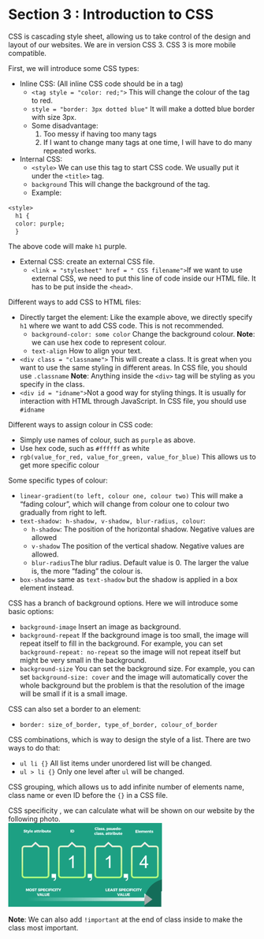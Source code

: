 
<h1 id="section-3--introduction-to-css">Section 3 : Introduction to CSS</h1>
<p>CSS is cascading style sheet, allowing us to take control of the design and layout of our websites. We are in version CSS 3. CSS 3 is more mobile compatible.</p>
<p>First, we will introduce some CSS types:</p>
<ul>
<li>Inline CSS:  (All inline CSS code should be in a tag)
<ul>
<li><code>&lt;tag style = "color: red;"&gt;</code> This will change the colour of the tag to red.</li>
<li><code>style = "border: 3px dotted blue"</code> It will make a dotted blue border with size 3px.</li>
<li>Some disadvantage:
<ol>
<li>Too messy if having too many tags</li>
<li>If I want to change many tags at one time, I will have to do many repeated works.</li>
</ol>
</li>
</ul>
</li>
<li>Internal CSS:
<ul>
<li><code>&lt;style&gt;</code>  We can use this tag to start CSS code. We usually put it under the <code>&lt;title&gt;</code> tag.</li>
<li><code>background</code> This will change the background of the tag.</li>
<li>Example:</li>
</ul>
</li>
</ul>
<pre><code>&lt;style&gt;
  h1 {
  color: purple;
  }
</code></pre>
<p>The above code will make <code>h1</code> purple.</p>
<ul>
<li>External CSS: create an external CSS file.
<ul>
<li><code>&lt;link = "stylesheet" href = " CSS filename"&gt;</code>If we want to use external CSS, we need to put this line of code inside our HTML file. It has to be put inside the <code>&lt;head&gt;</code>.</li>
</ul>
</li>
</ul>
<p>Different ways to add CSS to HTML files:</p>
<ul>
<li>Directly target the element: Like the example above, we directly specify <code>h1</code> where we want to add CSS code. This is not recommended.
<ul>
<li><code>background-color: some color</code> Change the background colour. <strong>Note</strong>: we can use hex code to represent colour.</li>
<li><code>text-align</code> How to align your text.</li>
</ul>
</li>
<li><code>&lt;div class = "classname"&gt;</code> This will create a class. It is great when you want to use the same styling in different areas. In CSS file, you should use <code>.classname</code> <strong>Note</strong>: Anything inside the <code>&lt;div&gt;</code> tag will be styling as you specify in the class.</li>
<li><code>&lt;div id = "idname"&gt;</code>Not a good way for styling things. It is usually for interaction with HTML through JavaScript. In CSS file, you should use <code>#idname</code></li>
</ul>
<p>Different ways to assign colour in CSS code:</p>
<ul>
<li>Simply use names of colour, such as <code>purple</code> as above.</li>
<li>Use hex code, such as <code>#ffffff</code> as white</li>
<li><code>rgb(value_for_red, value_for_green, value_for_blue)</code> This allows us to get more specific colour</li>
</ul>
<p>Some specific types of colour:</p>
<ul>
<li><code>linear-gradient(to left, colour one, colour two)</code> This will make a “fading colour”, which will change from colour one to colour two gradually from right to left.</li>
<li><code>text-shadow: h-shadow, v-shadow, blur-radius, colour</code>:
<ul>
<li><code>h-shadow</code>: The position of the horizontal shadow. Negative values are allowed</li>
<li><code>v-shadow</code> The position of the vertical shadow. Negative values are allowed.</li>
<li><code>blur-radius</code>The blur radius. Default value is 0. The larger the value is, the more “fading” the colour is.</li>
</ul>
</li>
<li><code>box-shadow</code> same as <code>text-shadow</code> but the shadow is applied in a box element instead.</li>
</ul>
<p>CSS has a branch of background options. Here we will introduce some basic options:</p>
<ul>
<li><code>background-image</code> Insert an image as background.</li>
<li><code>background-repeat</code> If the background image is too small, the image will repeat itself to fill in the background. For example, you can set <code>background-repeat: no-repeat</code> so the image will not repeat itself but might be very small in the background.</li>
<li><code>background-size</code> You can set the background size. For example, you can set <code>background-size: cover</code> and the image will automatically cover the whole background but the problem is that the resolution of the image will be small if it is a small image.</li>
</ul>
<p>CSS can also set a border to an element:</p>
<ul>
<li><code>border: size_of_border, type_of_border, colour_of_border</code></li>
</ul>
<p>CSS combinations, which is way to design the style of a list. There are two ways to do that:</p>
<ul>
<li><code>ul li {}</code> All list items under unordered list will be changed.</li>
<li><code>ul &gt; li {}</code> Only one level after <code>ul</code> will be changed.</li>
</ul>
<p>CSS grouping, which allows us to add infinite number of elements name, class name or even ID before the <code>{}</code> in a CSS file.</p>
<p>CSS specificity , we can calculate what will be shown on our website by the following photo.<br>
<img src="Specificity.png" alt="Image of Specificity"></p>
<p><strong>Note</strong>: We can also add <code>!important</code> at the end of class inside to make the class most important.</p>

